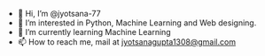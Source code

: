 - 👋 Hi, I’m @jyotsana-77
- 👀 I’m interested in Python, Machine Learning and Web designing.
- 🌱 I’m currently learning Machine Learning
- 📫 How to reach me, mail at jyotsanagupta1308@gmail.com

<!---
jyotsana-77/jyotsana-77 is a ✨ special ✨ repository because its `README.md` (this file) appears on your GitHub profile.
You can click the Preview link to take a look at your changes.
--->
